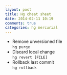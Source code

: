 ```yaml
---
layout: post
title: Hg cheat sheet
date: 2014-02-11 10:19
comments: true
categories: hg mercurial
---
```


* Remove unversioned file  
`hg purge`
* Discard local change  
`hg revert [FILE]`
* Rollback last commit  
`hg rollback`
